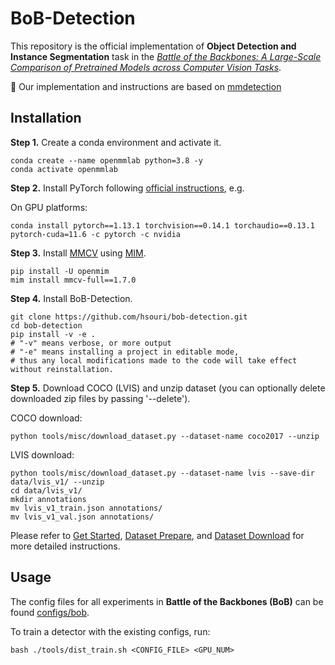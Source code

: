 # BoB-Detection

This repository is the official implementation of <strong>Object Detection and Instance Segmentation</strong> task in the [*Battle of the Backbones: A Large-Scale Comparison of Pretrained Models across Computer Vision Tasks*](https://github.com/hsouri/Battle-of-the-Backbones).

:pushpin: Our implementation and instructions are based on [mmdetection](https://github.com/open-mmlab/mmdetection)

## Installation

**Step 1.** Create a conda environment and activate it.

```shell
conda create --name openmmlab python=3.8 -y
conda activate openmmlab
```

**Step 2.** Install PyTorch following [official instructions](https://pytorch.org/get-started/locally/), e.g.

On GPU platforms:

```shell
conda install pytorch==1.13.1 torchvision==0.14.1 torchaudio==0.13.1 pytorch-cuda=11.6 -c pytorch -c nvidia
```

**Step 3.** Install [MMCV](https://github.com/open-mmlab/mmcv) using [MIM](https://github.com/open-mmlab/mim).

```shell
pip install -U openmim
mim install mmcv-full==1.7.0
```

**Step 4.** Install BoB-Detection.

```shell
git clone https://github.com/hsouri/bob-detection.git
cd bob-detection
pip install -v -e .
# "-v" means verbose, or more output
# "-e" means installing a project in editable mode,
# thus any local modifications made to the code will take effect without reinstallation.
```

**Step 5.** Download COCO (LVIS) and unzip dataset (you can optionally delete downloaded zip files by passing '--delete').

COCO download:

```shell
python tools/misc/download_dataset.py --dataset-name coco2017 --unzip
```
LVIS download:

```shell
python tools/misc/download_dataset.py --dataset-name lvis --save-dir data/lvis_v1/ --unzip
cd data/lvis_v1/
mkdir annotations
mv lvis_v1_train.json annotations/
mv lvis_v1_val.json annotations/
```

Please refer to [Get Started](https://github.com/hsouri/bob-detection/blob/master/docs/en/get_started.md), [Dataset Prepare](https://mmdetection.readthedocs.io/en/latest/user_guides/dataset_prepare.html?highlight=dataset), and [Dataset Download](https://mmdetection.readthedocs.io/en/latest/user_guides/useful_tools.html#dataset-download) for more detailed instructions.

## Usage

The config files for all experiments in <strong>Battle of the Backbones (BoB)</strong> can be found [configs/bob](https://github.com/hsouri/bob-detection/tree/master/configs/bob).

To train a detector with the existing configs, run:

```shell
bash ./tools/dist_train.sh <CONFIG_FILE> <GPU_NUM>
```

